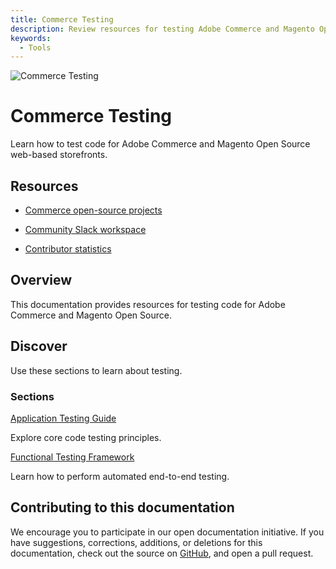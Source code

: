 ```yaml
---
title: Commerce Testing
description: Review resources for testing Adobe Commerce and Magento Open Source code.
keywords:
  - Tools
---
```


<Hero slots="image, heading, text"/>

![Commerce Testing](_images/home-bg.jpeg)

# Commerce Testing
Learn how to test code for Adobe Commerce and Magento Open Source web-based storefronts.

<Resources slots="heading, links"/>

## Resources

*  [Commerce open-source projects](https://developer.adobe.com/open/magento)
-  [Community Slack workspace](https://opensource.magento.com/slack)
*  [Contributor statistics](https://developer.adobe.com/open/magento/statistic)

## Overview

This documentation provides resources for testing code for Adobe Commerce and Magento Open Source.
## Discover

Use these sections to learn about testing.

<DiscoverBlock slots="heading, link, text"/>

### Sections

[Application Testing Guide](guide/)

Explore core code testing principles.

<DiscoverBlock slots="link, text"/>

[Functional Testing Framework](functional-testing-framework/)

Learn how to perform automated end-to-end testing.

<DiscoverBlock width="100%" slots="heading, text"/>

## Contributing to this documentation

We encourage you to participate in our open documentation initiative. If you have suggestions, corrections, additions, or deletions for this documentation, check out the source on [GitHub](https://github.com/adobedocs/commerce-testing), and open a pull request.
